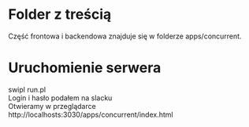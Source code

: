 # Folder z treścią
Część frontowa i backendowa znajduje się w folderze apps/concurrent.

# Uruchomienie serwera
swipl run.pl  
Login i hasło podałem na slacku  
Otwieramy w przeglądarce http://localhosts:3030/apps/concurrent/index.html
